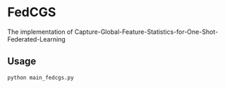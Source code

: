 # FedCGS
The implementation of Capture-Global-Feature-Statistics-for-One-Shot-Federated-Learning

## Usage
```python
python main_fedcgs.py
```